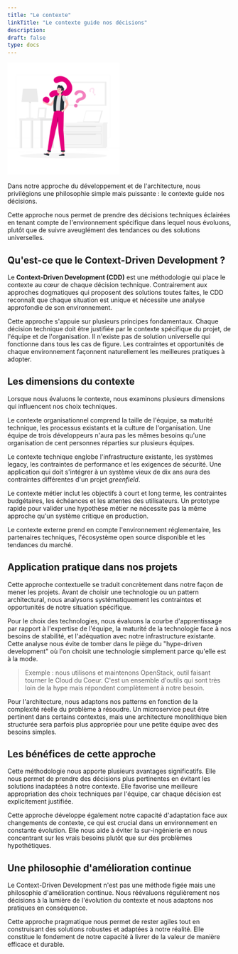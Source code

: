 ```yaml
---
title: "Le contexte"
linkTitle: "Le contexte guide nos décisions"
description:
draft: false
type: docs
---
```


<img src="./cdc-illustration-contexte.png" alt="Context-Driven Development" style="width: 50%;">

Dans notre approche du développement et de l'architecture, nous privilégions une philosophie simple mais puissante : le contexte guide nos décisions.

Cette approche nous permet de prendre des décisions techniques éclairées en tenant compte de l'environnement spécifique dans lequel nous évoluons, plutôt que de suivre aveuglément des tendances ou des solutions universelles.

## Qu'est-ce que le Context-Driven Development ?

Le **Context-Driven Development (CDD)** est une méthodologie qui place le contexte au cœur de chaque décision technique. Contrairement aux approches dogmatiques qui proposent des solutions toutes faites, le CDD reconnaît que chaque situation est unique et nécessite une analyse approfondie de son environnement.

Cette approche s'appuie sur plusieurs principes fondamentaux. Chaque décision technique doit être justifiée par le contexte spécifique du projet, de l'équipe et de l'organisation. Il n'existe pas de solution universelle qui fonctionne dans tous les cas de figure. Les contraintes et opportunités de chaque environnement façonnent naturellement les meilleures pratiques à adopter.

## Les dimensions du contexte

Lorsque nous évaluons le contexte, nous examinons plusieurs dimensions qui influencent nos choix techniques.

Le contexte organisationnel comprend la taille de l'équipe, sa maturité technique, les processus existants et la culture de l'organisation. Une équipe de trois développeurs n'aura pas les mêmes besoins qu'une organisation de cent personnes réparties sur plusieurs équipes.

Le contexte technique englobe l'infrastructure existante, les systèmes legacy, les contraintes de performance et les exigences de sécurité. Une application qui doit s'intégrer à un système vieux de dix ans aura des contraintes différentes d'un projet *greenfield*.

Le contexte métier inclut les objectifs à court et long terme, les contraintes budgétaires, les échéances et les attentes des utilisateurs. Un prototype rapide pour valider une hypothèse métier ne nécessite pas la même approche qu'un système critique en production.

Le contexte externe prend en compte l'environnement réglementaire, les partenaires techniques, l'écosystème open source disponible et les tendances du marché.

## Application pratique dans nos projets

Cette approche contextuelle se traduit concrètement dans notre façon de mener les projets. Avant de choisir une technologie ou un pattern architectural, nous analysons systématiquement les contraintes et opportunités de notre situation spécifique.

Pour le choix des technologies, nous évaluons la courbe d'apprentissage par rapport à l'expertise de l'équipe, la maturité de la technologie face à nos besoins de stabilité, et l'adéquation avec notre infrastructure existante. Cette analyse nous évite de tomber dans le piège du "hype-driven development" où l'on choisit une technologie simplement parce qu'elle est à la mode.

> Exemple : nous utilisons et maintenons OpenStack, outil faisant tourner le Cloud du Coeur. C'est un ensemble d'outils qui sont très loin de la hype mais répondent complètement à notre besoin.

Pour l'architecture, nous adaptons nos patterns en fonction de la complexité réelle du problème à résoudre. Un microservice peut être pertinent dans certains contextes, mais une architecture monolithique bien structurée sera parfois plus appropriée pour une petite équipe avec des besoins simples.

## Les bénéfices de cette approche

Cette méthodologie nous apporte plusieurs avantages significatifs. Elle nous permet de prendre des décisions plus pertinentes en évitant les solutions inadaptées à notre contexte. Elle favorise une meilleure appropriation des choix techniques par l'équipe, car chaque décision est explicitement justifiée.

Cette approche développe également notre capacité d'adaptation face aux changements de contexte, ce qui est crucial dans un environnement en constante évolution. Elle nous aide à éviter la sur-ingénierie en nous concentrant sur les vrais besoins plutôt que sur des problèmes hypothétiques.

## Une philosophie d'amélioration continue

Le Context-Driven Development n'est pas une méthode figée mais une philosophie d'amélioration continue. Nous réévaluons régulièrement nos décisions à la lumière de l'évolution du contexte et nous adaptons nos pratiques en conséquence.

Cette approche pragmatique nous permet de rester agiles tout en construisant des solutions robustes et adaptées à notre réalité. Elle constitue le fondement de notre capacité à livrer de la valeur de manière efficace et durable.
